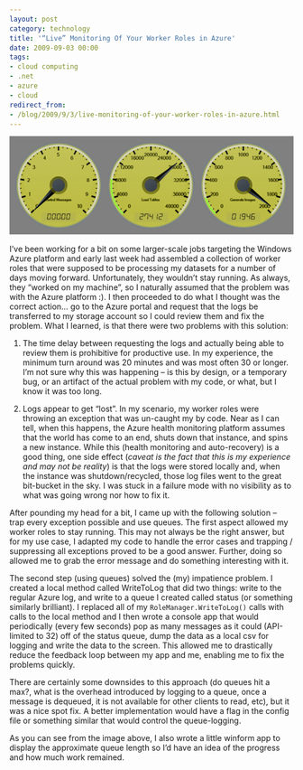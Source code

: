 ```yaml
---
layout: post
category: technology
title: '“Live” Monitoring Of Your Worker Roles in Azure'
date: 2009-09-03 00:00
tags:
- cloud computing
- .net
- azure
- cloud
redirect_from:
- /blog/2009/9/3/live-monitoring-of-your-worker-roles-in-azure.html
---
```


<img alt='Azure Gugage' src='/images/azure_guage.png' class='blogimage img-responsive'>

I’ve been working for a bit on some larger-scale jobs targeting the Windows 
Azure platform and early last week had assembled a collection of worker roles 
that were supposed to be processing my datasets for a number of days moving 
forward. Unfortunately, they wouldn’t stay running. As always, they “worked on 
my machine”, so I naturally assumed that the problem was with the Azure 
platform :). I then proceeded to do what I thought was the correct action… go 
to the Azure portal and request that the logs be transferred to my storage 
account so I could review them and fix the problem. What I learned, is that 
there were two problems with this solution:

1. The time delay between requesting the logs and actually being able to review 
them is prohibitive for productive use. In my experience, the minimum turn 
around was 20 minutes and was most often 30 or longer. I’m not sure why this 
was happening – is this by design, or a temporary bug, or an artifact of the 
actual problem with my code, or what, but I know it was too long.

2. Logs appear to get “lost”. In my scenario, my worker roles were throwing an 
exception that was un-caught my by code. Near as I can tell, when this happens, 
the Azure health monitoring platform assumes that the world has come to an end, 
shuts down that instance, and spins a new instance. While this (health 
monitoring and auto-recovery) is a good thing, one side effect (_caveat is the 
fact that this is my experience and may not be reality_) is that the logs were 
stored locally and, when the instance was shutdown/recycled, those log files 
went to the great bit-bucket in the sky. I was stuck in a failure mode with no 
visibility as to what was going wrong nor how to fix it.

After pounding my head for a bit, I came up with the following solution – trap 
every exception possible and use queues. The first aspect allowed my worker 
roles to stay running. This may not always be the right answer, but for my use 
case, I adapted my code to handle the error cases and trapping / suppressing all 
exceptions proved to be a good answer. Further, doing so allowed me to grab the 
error message and do something interesting with it.

The second step (using queues) solved the (my) impatience problem. I created a 
local method called WriteToLog that did two things: write to the regular Azure 
log, and write to a queue I created called status (or something similarly 
brilliant). I replaced all of my `RoleManager.WriteToLog()` calls with calls to 
the local method and I then wrote a console app that would periodically (every 
few seconds) pop as many messages as it could (API-limited to 32) off of the 
status queue, dump the data as a local csv for logging and write the data to the 
screen. This allowed me to drastically reduce the feedback loop between my app 
and me, enabling me to fix the problems quickly.

There are certainly some downsides to this approach (do queues hit a max?, what 
is the overhead introduced by logging to a queue, once a message is dequeued, 
it is not available for other clients to read, etc), but it was a nice spot fix. 
A better implementation would have a flag in the config file or something 
similar that would control the queue-logging.

As you can see from the image above, I also wrote a little winform app to 
display the approximate queue length so I’d have an idea of the progress and 
how much work remained.
